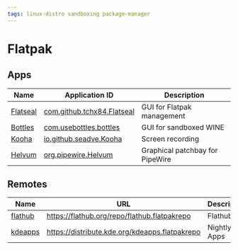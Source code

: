 ```yaml
---
tags: linux-distro sandboxing package-manager 
---
```

# Flatpak
## Apps
| Name | Application ID | Description |
| --- | --- | --- |
[Flatseal](https://github.com/tchx84/Flatseal) | [com.github.tchx84.Flatseal](https://flathub.org/apps/details/com.github.tchx84.Flatseal) | GUI for Flatpak management |
[Bottles](https://github.com/bottlesdevs/Bottles) | [com.usebottles.bottles](https://flathub.org/apps/details/com.usebottles.bottles) | GUI for sandboxed WINE |
[Kooha](https://github.com/SeaDve/Kooha) | [io.github.seadve.Kooha](https://flathub.org/apps/details/io.github.seadve.Kooha) | Screen recording |
[Helvum](https://flathub.org/apps/details/org.pipewire.Helvum) | [org.pipewire.Helvum](https://flathub.org/apps/details/org.pipewire.Helvum) | Graphical patchbay for PipeWire

## Remotes
| Name | URL | Description |
| --- | --- | --- |
| [flathub](https://flathub.org/) | https://flathub.org/repo/flathub.flatpakrepo | Flathub
| [kdeapps](https://userbase.kde.org/Tutorials/Flatpak) | https://distribute.kde.org/kdeapps.flatpakrepo | Nightly KDE Apps |